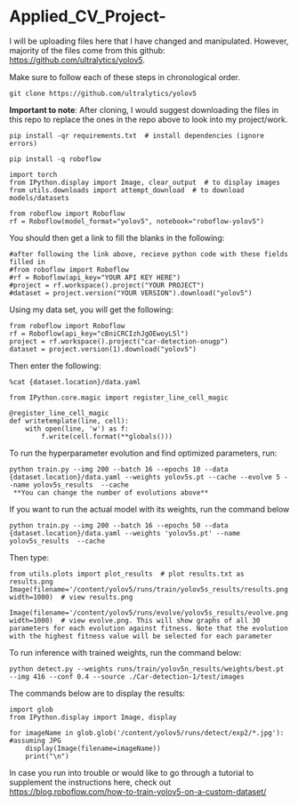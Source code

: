 # Applied_CV_Project-

I will be uploading files here that I have changed and manipulated. However, majority of the files come from this github: https://github.com/ultralytics/yolov5. 

Make sure to follow each of these steps in chronological order.
```
git clone https://github.com/ultralytics/yolov5
```
 ****Important to note****: After cloning, I would suggest downloading the files in this repo to replace the ones in the repo above to look into my project/work.
 ```
pip install -qr requirements.txt  # install dependencies (ignore errors)
```
```
pip install -q roboflow
```

```
import torch
from IPython.display import Image, clear_output  # to display images
from utils.downloads import attempt_download  # to download models/datasets
```



```
from roboflow import Roboflow
rf = Roboflow(model_format="yolov5", notebook="roboflow-yolov5")
```
You should then get a link to fill the blanks in the following:
```
#after following the link above, recieve python code with these fields filled in
#from roboflow import Roboflow
#rf = Roboflow(api_key="YOUR API KEY HERE")
#project = rf.workspace().project("YOUR PROJECT")
#dataset = project.version("YOUR VERSION").download("yolov5")
```
Using my data set, you will get the following:
```
from roboflow import Roboflow
rf = Roboflow(api_key="cBniCRCIzhJgOEwoyLSl")
project = rf.workspace().project("car-detection-onugp")
dataset = project.version(1).download("yolov5")
```

Then enter the following: 
```
%cat {dataset.location}/data.yaml

from IPython.core.magic import register_line_cell_magic

@register_line_cell_magic
def writetemplate(line, cell):
    with open(line, 'w') as f:
        f.write(cell.format(**globals()))
```        
        
To run the hyperparameter evolution and find optimized parameters, run:
```
python train.py --img 200 --batch 16 --epochs 10 --data {dataset.location}/data.yaml --weights yolov5s.pt --cache --evolve 5 --name yolov5s_results  --cache
 **You can change the number of evolutions above**
```
If you want to run the actual model with its weights, run the command below
```
python train.py --img 200 --batch 16 --epochs 50 --data {dataset.location}/data.yaml --weights 'yolov5s.pt' --name yolov5s_results  --cache
```
Then type:
```
from utils.plots import plot_results  # plot results.txt as results.png
Image(filename='/content/yolov5/runs/train/yolov5s_results/results.png', width=1000)  # view results.png
```
```
Image(filename='/content/yolov5/runs/evolve/yolov5s_results/evolve.png', width=1000)  # view evolve.png. This will show graphs of all 30 parameters for each evolution against fitness. Note that the evolution with the highest fitness value will be selected for each parameter
```
To run inference with trained weights, run the command below:
```
python detect.py --weights runs/train/yolov5n_results/weights/best.pt --img 416 --conf 0.4 --source ./Car-detection-1/test/images
```

The commands below are to display the results:
```
import glob
from IPython.display import Image, display

for imageName in glob.glob('/content/yolov5/runs/detect/exp2/*.jpg'): #assuming JPG
    display(Image(filename=imageName))
    print("\n")
```

In case you run into trouble or would like to go through a tutorial to supplement the instructions here, check out https://blog.roboflow.com/how-to-train-yolov5-on-a-custom-dataset/
